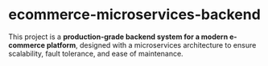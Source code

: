 # ecommerce-microservices-backend
This project is a **production-grade backend system for a modern e-commerce platform**, designed with a microservices architecture to ensure scalability, fault tolerance, and ease of maintenance.

